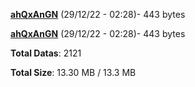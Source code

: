 [**ahQxAnGN**](/data/ahQxAnGN.txt) (29/12/22 - 02:28)- 443 bytes

[**ahQxAnGN**](/data/ahQxAnGN.txt) (29/12/22 - 02:28)- 443 bytes

**Total Datas**: 2121

**Total Size**: 13.30 MB / 13.3 MB